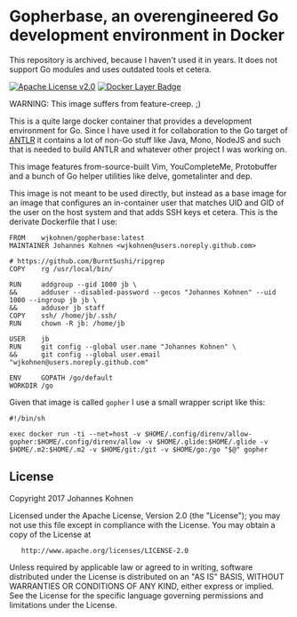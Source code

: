 # Gopherbase, an overengineered Go development environment in Docker

This repository is archived, because I haven't used it in years.  It does not support Go modules and uses outdated tools et cetera.

[![Apache License v2.0](https://img.shields.io/badge/license-Apache%20License%202.0-blue.svg)](https://www.apache.org/licenses/LICENSE-2.0.txt)
[![Docker Layer Badge](https://images.microbadger.com/badges/image/wjkohnen/gopherbase.svg)](https://microbadger.com/images/wjkohnen/gopherbase)

WARNING: This image suffers from feature-creep. ;)

This is a quite large docker container that provides a development environment
for Go. Since I have used it for collaboration to the Go target of [ANTLR](https://github.com/antlr/antlr4)
it contains a lot of non-Go stuff like Java, Mono, NodeJS and such that is needed
to build ANTLR and whatever other project I was working on.

This image features from-source-built Vim, YouCompleteMe, Protobuffer and a bunch
of Go helper utilities like delve, gometalinter and dep.

This image is not meant to be used directly, but instead as a base image for an
image that configures an in-container user that matches UID and GID of the user
on the host system and that adds SSH keys et cetera. This is the derivate
Dockerfile that I use:

```
FROM    wjkohnen/gopherbase:latest
MAINTAINER Johannes Kohnen <wjkohnen@users.noreply.github.com>

# https://github.com/BurntSushi/ripgrep
COPY    rg /usr/local/bin/

RUN     addgroup --gid 1000 jb \
&&      adduser --disabled-password --gecos "Johannes Kohnen" --uid 1000 --ingroup jb jb \
&&      adduser jb staff
COPY    ssh/ /home/jb/.ssh/
RUN     chown -R jb: /home/jb

USER    jb
RUN     git config --global user.name "Johannes Kohnen" \
&&      git config --global user.email "wjkohnen@users.noreply.github.com"

ENV     GOPATH /go/default
WORKDIR /go
```

Given that image is called `gopher` I use a small wrapper script like this:

```
#!/bin/sh

exec docker run -ti --net=host -v $HOME/.config/direnv/allow-gopher:$HOME/.config/direnv/allow -v $HOME/.glide:$HOME/.glide -v $HOME/.m2:$HOME/.m2 -v $HOME/git:/git -v $HOME/go:/go "$@" gopher
```

## License
   Copyright 2017 Johannes Kohnen

   Licensed under the Apache License, Version 2.0 (the "License");
   you may not use this file except in compliance with the License.
   You may obtain a copy of the License at

       http://www.apache.org/licenses/LICENSE-2.0

   Unless required by applicable law or agreed to in writing, software
   distributed under the License is distributed on an "AS IS" BASIS,
   WITHOUT WARRANTIES OR CONDITIONS OF ANY KIND, either express or implied.
   See the License for the specific language governing permissions and
   limitations under the License.
